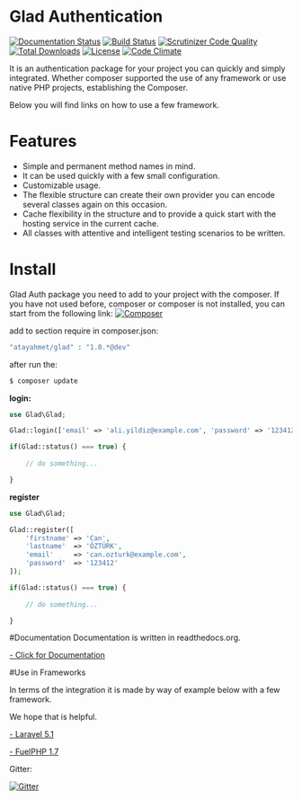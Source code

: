 Glad Authentication
===================

[![Documentation Status](https://readthedocs.org/projects/glad/badge/?version=latest)](https://readthedocs.org/projects/glad/?badge=latest) [![Build Status](https://scrutinizer-ci.com/g/atayahmet/glad/badges/build.png?b=master)](https://scrutinizer-ci.com/g/atayahmet/glad/build-status/master) [![Scrutinizer Code Quality](https://scrutinizer-ci.com/g/atayahmet/glad/badges/quality-score.png?b=master)](https://scrutinizer-ci.com/g/atayahmet/glad/?branch=master)  [![Total Downloads](https://img.shields.io/packagist/dt/atayahmet/glad.svg?style=flat-square)](https://packagist.org/packages/atayahmet/glad) [![License](https://img.shields.io/packagist/l/atayahmet/glad.svg?style=flat-square)](https://packagist.org/packages/atayahmet/glad) [![Code Climate](https://codeclimate.com/github/atayahmet/glad/badges/gpa.svg)](https://codeclimate.com/github/atayahmet/glad)

It is an authentication package for your project you can quickly and simply integrated. Whether composer supported the use of any framework or use native PHP projects, establishing the Composer.

Below you will find links on how to use a few framework.

# Features
- Simple and permanent method names in mind.
- It can be used quickly with a few small configuration.
- Customizable usage.
- The flexible structure can create their own provider you can encode several classes again on this occasion.
- Cache flexibility in the structure and to provide a quick start with the hosting service in the current cache.
- All classes with attentive and intelligent testing scenarios to be written.


# Install

Glad Auth package you need to add to your project with the composer. If you have not used before, composer or composer is not installed, you can start from the following link: [![Composer]()](http://getcomposer.org/)

add to section require in composer.json:
```php
"atayahmet/glad" : "1.0.*@dev"
```

after run the:
```php
$ composer update
```

**login:**
```php
use Glad\Glad;

Glad::login(['email' => 'ali.yildiz@example.com', 'password' => '1234123']);

if(Glad::status() === true) {
	
	// do something...

}
```

**register**

```php
use Glad\Glad;

Glad::register([
	'firstname' => 'Can',
	'lastname'	=> 'ÖZTÜRK',
	'email'		=> 'can.ozturk@example.com',
	'password'	=> '123412'
]);

if(Glad::status() === true) {
	
	// do something...

}

```

#Documentation
Documentation is written in readthedocs.org.

[- Click for Documentation](http://glad.readthedocs.org/en/master/)

#Use in Frameworks

In terms of the integration it is made by way of example below with a few framework.

We hope that is helpful.

[- Laravel 5.1](https://github.com/atayahmet/Glad-Demos/tree/master/Laravel5.1)

[- FuelPHP 1.7](https://github.com/atayahmet/Glad-Demos/tree/master/FuelPHP1.7)

Gitter:

[![Gitter](https://badges.gitter.im/Join%20Chat.svg)](https://gitter.im/atayahmet/glad?utm_source=badge&utm_medium=badge&utm_campaign=pr-badge&utm_content=body_badge)